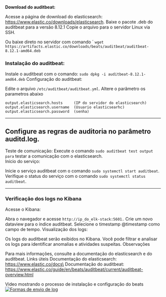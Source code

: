 
**Download do auditbeat:**

Acesse a página de download do elasticsearch: https://www.elastic.co/downloads/elasticsearch.
Baixe o pacote .deb do auditbeat para a versão 8.12.1
Copie o arquivo para o servidor Linux via SSH.

Ou baixe direto no servidor com comando
´
`wget https://artifacts.elastic.co/downloads/beats/auditbeat/auditbeat-8.12.1-amd64.deb`

### Instalação do auditbeat:

Instale o auditbeat com o comando: `sudo dpkg -i auditbeat-8.12.1-amd64.deb`
Configuração do auditbeat:

Edite o arquivo `/etc/auditbeat/auditbeat.yml`.
Altere o parâmetro os parametros abaixo

    output.elasticsearch.hosts     (IP do servidor do elasticsearch)
    output.elasticsearch.username  (Usuario elasticsearhc)
    output.elasticsearch.password  (senha)  

---

## Configure as regras de auditoria no parâmetro auditd.log.
Teste de comunicação:
Execute o comando `sudo auditbeat test output para` testar a comunicação com o elasticsearch.\
Início do serviço:

Inicie o serviço auditbeat com o comando `sudo systemctl start auditbeat`.
Verifique o status do serviço com o comando `sudo systemctl status auditbeat`.

---

### Verificação dos logs no Kibana
Acesse o Kibana:

Abra o navegador e acesse `http://ip_do_elk-stack:5601.`
Crie um novo dataview para o índice auditbeat.
Selecione o timestamp @timestamp como campo de tempo.
Visualização dos logs:

Os logs do auditbeat serão exibidos no Kibana.
Você pode filtrar e analisar os logs para identificar anomalias e atividades suspeitas.
Observações

Para mais informações, consulte a documentação do elasticsearch e do auditbeat.
Links úteis
Documentação do elasticsearch: https://www.elastic.co/docs\
Documentação do auditbeat: https://www.elastic.co/guide/en/beats/auditbeat/current/auditbeat-overview.html


Video mostrando o processo de instalação e configuração do beats
[![Formas de envio de log](https://img.youtube.com/vi/LfXCBtRyodM/maxresdefault.jpg)](https://www.youtube.com/watch?v=LfXCBtRyodM)

